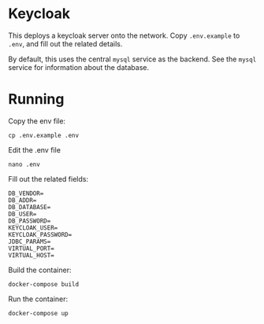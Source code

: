 # Keycloak

This deploys a keycloak server onto the network. Copy `.env.example` to `.env`, and fill out the related details.

By default, this uses the central `mysql` service as the backend. See the `mysql` service for information about the database.

# Running

Copy the env file:

`cp .env.example .env`

Edit the .env file

`nano .env`

Fill out the related fields:

```
DB_VENDOR=
DB_ADDR=
DB_DATABASE=
DB_USER=
DB_PASSWORD=
KEYCLOAK_USER=
KEYCLOAK_PASSWORD=
JDBC_PARAMS=
VIRTUAL_PORT=
VIRTUAL_HOST=
```

Build the container:

`docker-compose build`

Run the container:

`docker-compose up`


